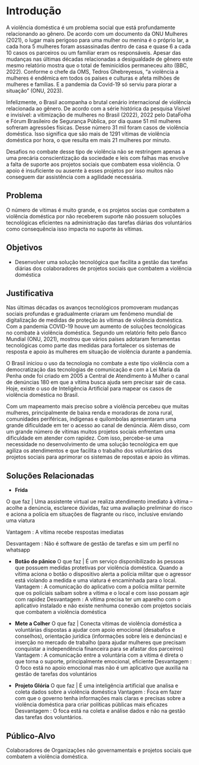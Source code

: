 # Introdução

A violência doméstica é um problema social que está profundamente relacionando ao gênero. De acordo com um documento da ONU Mulheres (2021), o lugar mais perigoso para uma mulher ou menina é o próprio lar, a cada hora 5 mulheres foram assassinadas dentro de casa e quase 6 a cada 10 casos os parceiros ou um familiar eram os responsáveis. Apesar das mudanças nas últimas décadas relacionadas a desigualdade de gênero este mesmo relatório mostra que o total de feminicídios permaneceu alto (BBC, 2022). Conforme o chefe da OMS, Tedros Ghebreyesus, “a violência a mulheres é endêmica em todos os países e culturas e afeta milhões de mulheres e famílias. E a pandemia da Covid-19 só serviu para piorar a situação” (ONU, 2023).

Infelizmente, o Brasil acompanha o brutal cenário internacional de violência relacionada ao gênero. De acordo com a série histórica da pesquisa Visível e invisível: a vitimização de mulheres no Brasil (2022), 2022 pelo DataFolha e Fórum Brasileiro de Segurança Pública, por dia quase 51 mil mulheres sofreram agressões físicas. Desse número 31 mil foram casos de violência doméstica. Isso significa que são mais de 1291 vítimas de violência doméstica por hora, o que resulta em mais 21 mulheres por minuto.

Desafios no combate desse tipo de violência não se restringem apenas a uma precária conscientização da sociedade e leis com falhas mas envolve a falta de suporte aos projetos sociais que combatem essa violência. O apoio é insuficiente ou ausente à esses projetos por isso muitos não conseguem dar assistência com a agilidade necessária.

## Problema
O número de vítimas é muito grande, e os projetos socias que combatem a violência doméstica por não receberem suporte não possuem soluções tecnológicas eficientes na administração das tarefas diárias dos voluntários como consequência isso impacta no suporte às vítimas.

## Objetivos

- Desenvolver uma solução tecnológica que facilita a gestão das tarefas diárias dos colaboradores de projetos sociais que combatem a violência doméstica

## Justificativa

Nas últimas décadas os avanços tecnológicos promoveram mudanças sociais profundas e gradualmente criaram um fenômeno mundial de digitalização de medidas de proteção às vítimas de violência doméstica. 
Com a pandemia COVID-19 houve um aumento de soluções tecnológicas no combate à violência doméstica. Segundo um relatório feito pelo Banco Mundial (ONU, 2021), mostrou que vários países adotaram ferramentas tecnológicas como parte das medidas para fortalecer os sistemas de resposta e apoio às mulheres em situação de violência durante a pandemia.

O Brasil iniciou o uso da tecnologia no combate a este tipo violência com a democratização das tecnologias de comunicação e com a Lei Maria da Penha onde foi criado em 2005 a Central de Atendimento à Mulher o canal de denúncias 180 em que a vítima busca ajuda sem precisar sair de casa. Hoje, existe o uso de Inteligência Artificial para mapear os casos de violência doméstica no Brasil. 

Com um mapeamento mais preciso sobre a violência percebeu que muitas mulheres, principalmente de baixa renda e moradoras de zona rural, comunidades periféricas, indígenas e quilombolas apresentaram uma grande dificuldade em ter o acesso ao canal de denúncia. Além disso, com um grande número de vítimas muitos projetos sociais enfrentam uma dificuldade em atender com rapidez. Com isso, percebe-se uma necessidade no desenvolvimento de uma solução tecnológica em que agiliza os atendimentos e que facilita o trabalho dos voluntários dos projetos sociais para aprimorar os sistemas de repostas e apoio às vítimas.

## Soluções Relacionadas
- **Frida** 

O que faz   |  Uma assistente virtual ue realiza atendimento imediato à vítima – acolhe a denúncia, esclarece dúvidas, faz uma avaliação preliminar do risco e aciona a polícia em situações de flagrante ou risco, inclusive enviando uma viatura

Vantagem : A vítima recebe respostas imediatas

Desvantagem  : Não é software de gestão de tarefas e sim um perfil no whatsapp


- **Botão do pânico**
 O que faz   | É um serviço disponibilizado às pessoas que possuem medidas protetivas por violência doméstica. Quando a vítima aciona o botão o dispositivo alerta a polícia militar que o agressor está violando a medida e uma viatura é encaminhada para o local.
 Vantagem : A comunicação do aplicativo com a polícia militar permite que os políciais saibam sobre a vítima e o local e com isso possam agir com rapidez
 Desvantagem  : A vítima precisa ter um aparelho com o aplicativo instalado e não existe nenhuma conexão com projetos sociais que combatem a violência doméstica
  
- **Mete a Colher**
 O que faz   | Conecta vítimas de violência doméstica a voluntárias dispostas a ajudar com apoio emocional (desabafos e conselhos), orientação jurídica (informações sobre leis e denúncias) e inserção no mercado de trabalho (para ajudar mulheres que precisam conquistar a independência financeira para se afastar dos parceiros)
 Vantagem : A comunicação entre a voluntária com a vítima é direta o que torna o suporte, principalmente emocional, eficiente
 Desvantagem  : O foco está no apoio emocional mas não é um aplicativo que auxilia na gestão de tarefas dos voluntários
 
- **Projeto Glória**
 O que faz   | É uma inteligência artificial que analisa e coleta dados sobre a violência doméstica
 Vantagem : Foca em fazer com que o governo tenha informações mais  claras e precisas sobre a violência doméstica para criar políticas públicas mais eficazes
 Desvantagem  : O foca está na coleta e análise dados e não na gestão das tarefas dos voluntários.

## Público-Alvo

Colaboradores de Organizações não governamentais e projetos sociais que combatem a violência doméstica.
